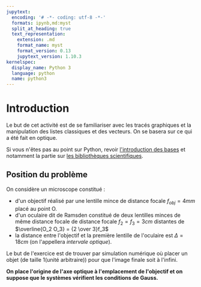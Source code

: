 ```yaml
---
jupytext:
  encoding: '# -*- coding: utf-8 -*-'
  formats: ipynb,md:myst
  split_at_heading: true
  text_representation:
    extension: .md
    format_name: myst
    format_version: 0.13
    jupytext_version: 1.10.3
kernelspec:
  display_name: Python 3
  language: python
  name: python3
---
```

# Introduction
Le but de cet activité est de se familiariser avec les tracés graphiques et la manipulation des listes classiques et des vecteurs. On se basera sur ce qui a été fait en optique.

Si vous n'êtes pas au point sur Python, revoir [l'introduction des bases](https://stanislas.edunao.com/mod/url/view.php?id=12821) et notamment la partie sur [les bibliothèques scientifiques](https://pcsi3physiquestan.github.io/intro_python/notebook/np_vecteurs.html).

## Position du problème
On considère un microscope constitué :
* d'un objectif réalisé par une lentille mince de distance focale $f_{obj} = 4mm$ placé au point O.
* d'un oculaire dit de Ramsden constitué de deux lentilles minces de même distance focale de distance focale $f_2 = f_3 = 3cm$ distantes de $\overline{O_2 O_3} = {2 \over 3}f_3$
* la distance entre l'objectif et la première lentille de l'oculaire est $\Delta = 18cm$ (on l'appellera _intervale optique_).

Le but de l'exercice est de trouver par simulation numérique où placer un objet (de taille 1(unité arbitraire)) pour que l'image finale soit à l'infini.

__On place l'origine de l'axe optique à l'emplacement de l'objectif et on suppose que le systèmes vérifient les conditions de Gauss.__

